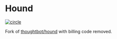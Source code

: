 Hound
=====

[![circle]](https://circleci.com/gh/dobtco/hound/)

Fork of [thoughtbot/hound](https://github.com/thoughtbot/hound) with billing code removed.

[circle]: https://circleci-badges.herokuapp.com/dobtco/hound/040b19d4e2d5f3ed547cbb0af260389cb8dfd9fd
